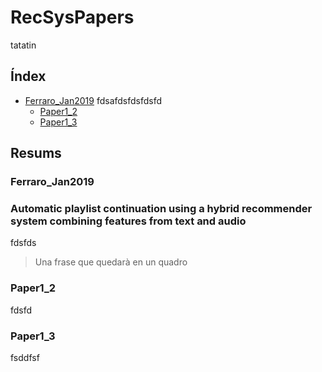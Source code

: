 # RecSysPapers

tatatin

## Índex

* [Ferraro_Jan2019](#Ferraro_Jan2019)
fdsafdsfdsfdsfd
  * [Paper1_2](#paper1_2)
  * [Paper1_3](#paper1_3)

## Resums

### Ferraro_Jan2019
### Automatic playlist continuation using a hybrid recommender system combining features from text and audio
fdsfds
> Una frase que quedarà en un quadro
### Paper1_2
fdsfd

### Paper1_3
fsddfsf
